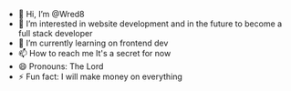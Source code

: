 - 👋 Hi, I’m @Wred8
- 👀 I’m interested in website development and in the future to become a full stack developer
- 🌱 I’m currently learning on frontend dev
- 📫 How to reach me It's a secret for now
- 😄 Pronouns: The Lord
- ⚡ Fun fact: I will make money on everything
